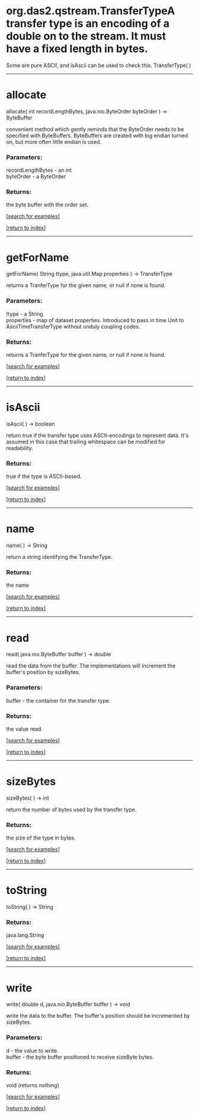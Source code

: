 # org.das2.qstream.TransferTypeA transfer type is an encoding of a double on to the stream.  It must have a fixed length in bytes.
 Some are pure ASCII, and isAscii can be used to check this.
TransferType( )


***
<a name="allocate"></a>
# allocate
allocate( int recordLengthBytes, java.nio.ByteOrder byteOrder ) &rarr; ByteBuffer

convenient method which gently reminds that the ByteOrder needs to be
 specified with ByteBuffers.  ByteBuffers are created with big endian 
 turned on, but more often little endian is used.

### Parameters:
recordLengthBytes - an int
<br>byteOrder - a ByteOrder

### Returns:
the byte buffer with the order set.

<a href="https://github.com/autoplot/dev/search?q=allocate&unscoped_q=allocate">[search for examples]</a>

<a href="https://github.com/autoplot/documentation/blob/master/javadoc/index-all.md">[return to index]</a>

***
<a name="getForName"></a>
# getForName
getForName( String ttype, java.util.Map properties ) &rarr; TransferType

returns a TranferType for the given name, or null if none is found.

### Parameters:
ttype - a String
<br>properties - map of dataset properties.  Introduced to pass in time Unit to AsciiTimeTransferType without unduly coupling codes.

### Returns:
returns a TranferType for the given name, or null if none is found.

<a href="https://github.com/autoplot/dev/search?q=getForName&unscoped_q=getForName">[search for examples]</a>

<a href="https://github.com/autoplot/documentation/blob/master/javadoc/index-all.md">[return to index]</a>

***
<a name="isAscii"></a>
# isAscii
isAscii(  ) &rarr; boolean

return true if the transfer type uses ASCII-encodings to represent data.
 It's assumed in this case that trailing whitespace can be modified for
 readability.

### Returns:
true if the type is ASCII-based.

<a href="https://github.com/autoplot/dev/search?q=isAscii&unscoped_q=isAscii">[search for examples]</a>

<a href="https://github.com/autoplot/documentation/blob/master/javadoc/index-all.md">[return to index]</a>

***
<a name="name"></a>
# name
name(  ) &rarr; String

return a string identifying the TransferType.

### Returns:
the name

<a href="https://github.com/autoplot/dev/search?q=name&unscoped_q=name">[search for examples]</a>

<a href="https://github.com/autoplot/documentation/blob/master/javadoc/index-all.md">[return to index]</a>

***
<a name="read"></a>
# read
read( java.nio.ByteBuffer buffer ) &rarr; double

read the data from the buffer.  The implementations will increment the 
 buffer's position by sizeBytes.

### Parameters:
buffer - the container for the transfer type.

### Returns:
the value read

<a href="https://github.com/autoplot/dev/search?q=read&unscoped_q=read">[search for examples]</a>

<a href="https://github.com/autoplot/documentation/blob/master/javadoc/index-all.md">[return to index]</a>

***
<a name="sizeBytes"></a>
# sizeBytes
sizeBytes(  ) &rarr; int

return the number of bytes used by the transfer type.

### Returns:
the size of the type in bytes.

<a href="https://github.com/autoplot/dev/search?q=sizeBytes&unscoped_q=sizeBytes">[search for examples]</a>

<a href="https://github.com/autoplot/documentation/blob/master/javadoc/index-all.md">[return to index]</a>

***
<a name="toString"></a>
# toString
toString(  ) &rarr; String



### Returns:
java.lang.String


<a href="https://github.com/autoplot/dev/search?q=toString&unscoped_q=toString">[search for examples]</a>

<a href="https://github.com/autoplot/documentation/blob/master/javadoc/index-all.md">[return to index]</a>

***
<a name="write"></a>
# write
write( double d, java.nio.ByteBuffer buffer ) &rarr; void

write the data to the buffer.  The buffer's position should be incremented by sizeBytes.

### Parameters:
d - the value to write.
<br>buffer - the byte buffer positioned to receive sizeByte bytes.

### Returns:
void (returns nothing)


<a href="https://github.com/autoplot/dev/search?q=write&unscoped_q=write">[search for examples]</a>

<a href="https://github.com/autoplot/documentation/blob/master/javadoc/index-all.md">[return to index]</a>

